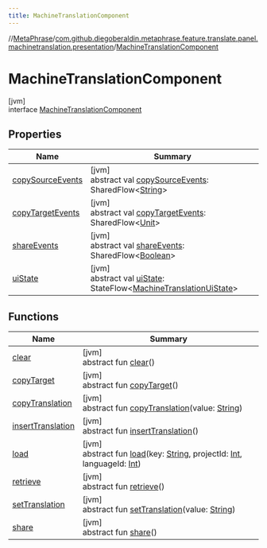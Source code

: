 ```yaml
---
title: MachineTranslationComponent
---
```

//[MetaPhrase](../../../index.html)/[com.github.diegoberaldin.metaphrase.feature.translate.panel.machinetranslation.presentation](../index.html)/[MachineTranslationComponent](index.html)



# MachineTranslationComponent



[jvm]\
interface [MachineTranslationComponent](index.html)



## Properties


| Name | Summary |
|---|---|
| [copySourceEvents](copy-source-events.html) | [jvm]<br>abstract val [copySourceEvents](copy-source-events.html): SharedFlow&lt;[String](https://kotlinlang.org/api/latest/jvm/stdlib/kotlin/-string/index.html)&gt; |
| [copyTargetEvents](copy-target-events.html) | [jvm]<br>abstract val [copyTargetEvents](copy-target-events.html): SharedFlow&lt;[Unit](https://kotlinlang.org/api/latest/jvm/stdlib/kotlin/-unit/index.html)&gt; |
| [shareEvents](share-events.html) | [jvm]<br>abstract val [shareEvents](share-events.html): SharedFlow&lt;[Boolean](https://kotlinlang.org/api/latest/jvm/stdlib/kotlin/-boolean/index.html)&gt; |
| [uiState](ui-state.html) | [jvm]<br>abstract val [uiState](ui-state.html): StateFlow&lt;[MachineTranslationUiState](../-machine-translation-ui-state/index.html)&gt; |


## Functions


| Name | Summary |
|---|---|
| [clear](clear.html) | [jvm]<br>abstract fun [clear](clear.html)() |
| [copyTarget](copy-target.html) | [jvm]<br>abstract fun [copyTarget](copy-target.html)() |
| [copyTranslation](copy-translation.html) | [jvm]<br>abstract fun [copyTranslation](copy-translation.html)(value: [String](https://kotlinlang.org/api/latest/jvm/stdlib/kotlin/-string/index.html)) |
| [insertTranslation](insert-translation.html) | [jvm]<br>abstract fun [insertTranslation](insert-translation.html)() |
| [load](load.html) | [jvm]<br>abstract fun [load](load.html)(key: [String](https://kotlinlang.org/api/latest/jvm/stdlib/kotlin/-string/index.html), projectId: [Int](https://kotlinlang.org/api/latest/jvm/stdlib/kotlin/-int/index.html), languageId: [Int](https://kotlinlang.org/api/latest/jvm/stdlib/kotlin/-int/index.html)) |
| [retrieve](retrieve.html) | [jvm]<br>abstract fun [retrieve](retrieve.html)() |
| [setTranslation](set-translation.html) | [jvm]<br>abstract fun [setTranslation](set-translation.html)(value: [String](https://kotlinlang.org/api/latest/jvm/stdlib/kotlin/-string/index.html)) |
| [share](share.html) | [jvm]<br>abstract fun [share](share.html)() |


